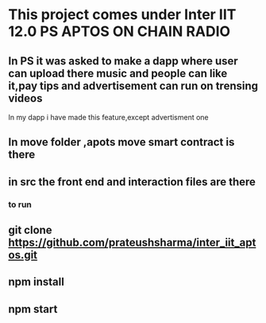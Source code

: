 # This project comes under Inter IIT 12.0 PS APTOS ON CHAIN RADIO
## In PS it was asked to make a dapp where user can upload there music and people can like it,pay tips and advertisement can run on trensing videos
In my dapp i have made this feature,except advertisment one

## In move folder ,apots move smart contract is there 
## in src the front end and interaction files are there

### to run 
## git clone https://github.com/prateushsharma/inter_iit_aptos.git
## npm install
## npm start
